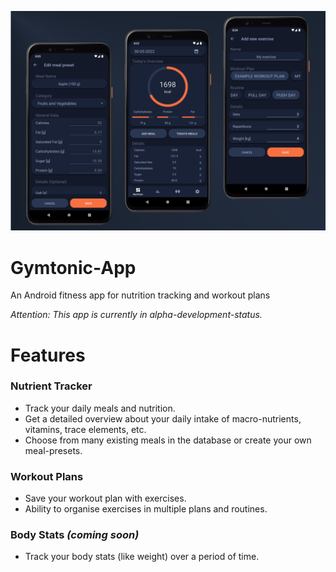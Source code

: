 ![app showcase](resources/showcase.png)

# Gymtonic-App

An Android fitness app for nutrition tracking and workout plans

*Attention: This app is currently in alpha-development-status.*

# Features

### Nutrient Tracker
- Track your daily meals and nutrition.
- Get a detailed overview about your daily intake of macro-nutrients, vitamins, trace elements, etc.
- Choose from many existing meals in the database or create your own meal-presets.

### Workout Plans
- Save your workout plan with exercises.
- Ability to organise exercises in multiple plans and routines.

### Body Stats *(coming soon)*
- Track your body stats (like weight) over a period of time.
